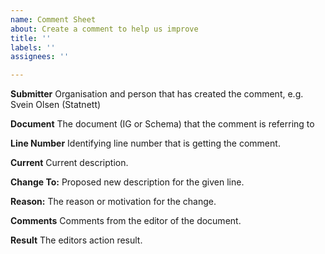 ```yaml
---
name: Comment Sheet
about: Create a comment to help us improve
title: ''
labels: ''
assignees: ''

---
```


**Submitter**
Organisation and person that has created the comment, e.g. Svein Olsen (Statnett)

**Document**
The document (IG or Schema) that the comment is referring to

**Line Number**
Identifying line number that is getting the comment.

**Current**
Current description.

**Change To:**
Proposed new description for the given line.

**Reason:**
The reason or motivation for the change. 

**Comments**
Comments from the editor of the document.

**Result**
The editors action result.

